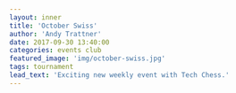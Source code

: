 ```yaml
---
layout: inner
title: 'October Swiss'
author: 'Andy Trattner'
date: 2017-09-30 13:40:00
categories: events club
featured_image: 'img/october-swiss.jpg'
tags: tournament
lead_text: 'Exciting new weekly event with Tech Chess.'
---
```

